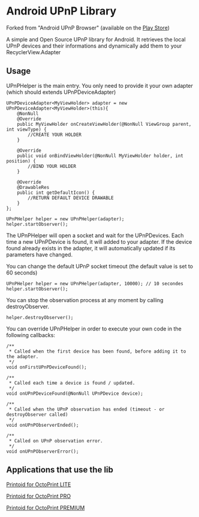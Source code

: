 Android UPnP Library
==============================

Forked from "Android UPnP Browser" (available on the [Play Store][1])

A simple and Open Source UPnP library for Android. It retrieves the local UPnP devices and their informations and dynamically add them to your RecyclerView.Adapter

Usage
------------------------------

UPnPHelper is the main entry. You only need to provide it your own adapter (which should extends UPnPDeviceAdapter)

```android
UPnPDeviceAdapter<MyViewHolder> adapter = new UPnPDeviceAdapter<MyViewHolder>(this){
	@NonNull
	@Override
	public MyViewHolder onCreateViewHolder(@NonNull ViewGroup parent, int viewType) {
		//CREATE YOUR HOLDER
	}

	@Override
	public void onBindViewHolder(@NonNull MyViewHolder holder, int position) {
		//BIND YOUR HOLDER
	}
	
	@Override
	@DrawableRes
	public int getDefaultIcon() {
		//RETURN DEFAULT DEVICE DRAWABLE
	}
};

UPnPHelper helper = new UPnPHelper(adapter);
helper.startObserver();
```

The UPnPHelper will open a socket and wait for the UPnPDevices. Each time a new UPnPDevice is found, it will added to your adapter. If the device found already exists in the adapter, it will automatically updated if its parameters have changed.

You can change the default UPnP socket timeout (the default value is set to 60 seconds)

```android
UPnPHelper helper = new UPnPHelper(adapter, 10000); // 10 secondes
helper.startObserver();
```

You can stop the observation process at any moment by calling destroyObserver.

```android
helper.destroyObserver();
```


You can override UPnPHelper in order to execute your own code in the following callbacks:

```android
/**
 * Called when the first device has been found, before adding it to the adapter.
 */
void onFirstUPnPDeviceFound();

/**
 * Called each time a device is found / updated.
 */
void onUPnPDeviceFound(@NonNull UPnPDevice device);

/**
 * Called when the UPnP observation has ended (timeout - or destroyObserver called)
 */
void onUPnPObserverEnded();

/**
 * Called on UPnP observation error.
 */
void onUPnPObserverError();
```


Applications that use the lib
------------------------------

[Printoid for OctoPrint LITE](https://play.google.com/store/apps/details?id=fr.yochi76.printoid.phones.trial&utm_source=github&utm_medium=upnplibrary)

[Printoid for OctoPrint PRO](https://play.google.com/store/apps/details?id=fr.yochi76.printoid.phones.pro&utm_source=github&utm_medium=upnplibrary)

[Printoid for OctoPrint PREMIUM](https://play.google.com/store/apps/details?id=fr.yochi76.printoid.phones.premium&utm_source=github&utm_medium=upnplibrary)

 [1]: https://play.google.com/store/apps/details?id=com.dgmltn.upnpbrowser
